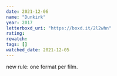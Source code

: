```yaml
---
date: 2021-12-06
name: "Dunkirk"
year: 2017
letterboxd_uri: "https://boxd.it/2l2whn"
rating: 
rewatch: 
tags: []
watched_date: 2021-12-05
---
```


new rule: one format per film.
